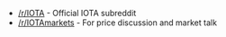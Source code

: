 <!-- TITLE: Reddit (/r/IOTA) -->
<!-- SUBTITLE: IOTA @ reddit -->

* [/r/IOTA](https://www.reddit.com/r/IOTA) - Official IOTA subreddit
* [/r/IOTAmarkets](https://www.reddit.com/r/IOTAmarkets) - For price discussion and market talk